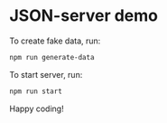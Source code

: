 # JSON-server demo

To create fake data, run:

```bash
npm run generate-data
```

To start server, run:

```bash
npm run start
```

Happy coding!
